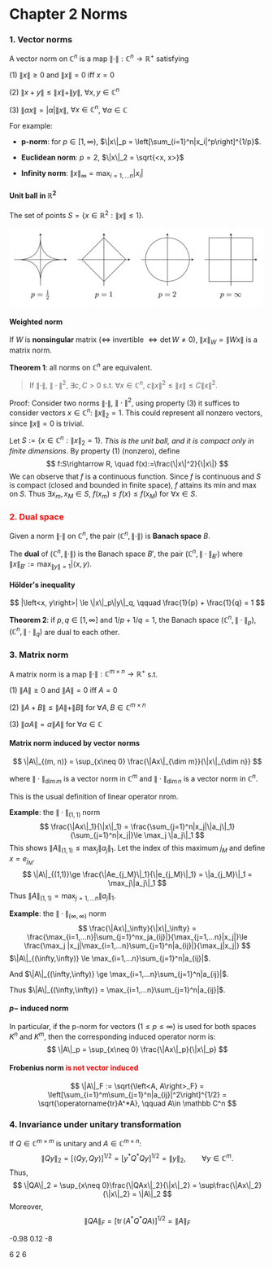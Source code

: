 # Chapter 2 Norms

### 1. Vector norms

A vector norm on $\mathbb C^n$ is a map $\|\cdot\|: \mathbb C^n \rightarrow \mathbb R^+$ satisfying

(1) $\|x\| \ge 0$ and $\|x\| = 0$ iff $x=0$

(2) $\|x+y\|\le \|x\| + \|y\|$, $\forall x, y\in \mathbb C^n$

(3) $\|\alpha x\| = |\alpha|\|x\|$,  $\forall x\in \mathbb C^n$, $\forall \alpha\in \mathbb C$

For example:

- **p-norm**: for $p\in[1, \infty)$, $\|x\|_p = \left[\sum_{i=1}^n|x_i|^p\right]^{1/p}$.

- **Euclidean norm**: $p=2$, $\|x\|_2 = \sqrt{<x, x>}$
- **Infinity norm**: $\|x\|_\infty = \max_{i=1, ...n}|x_i|$

#### Unit ball in $\mathbb R^2$

The set of points $S=\{x\in\mathbb R^2: \|x\|\le 1\}$.

<img src='c2_unit_ball.png' width=500>

#### Weighted norm

If $W$ is **nonsingular** matrix ($\Leftrightarrow$ invertible $\Leftrightarrow \det W\neq0$), $\|x\|_W = \|Wx\|$ is a matrix norm.

**Theorem 1**: all norms on $\mathbb C^n$ are equivalent.

> If $\|\cdot\|$, $\|\cdot\|^2$, $\exists c, C>0$ s.t. $\forall x\in\mathbb C^n$, $c\|x\|^2 \le \|x\| \le C\|x\|^2$.

Proof: Consider two norms $\|\cdot\|$, $\|\cdot\|^2$, using property (3) it suffices to consider vectors $x\in \mathbb C^n$: $\|x\|_2=1$. This could represent all nonzero vectors, since $\|x\|=0$ is trivial.

Let $S:= \{x\in\mathbb C^n: \|x\|_2=1\}$. *This is the unit ball, and it is compact only in finite dimensions*. By property (1) (nonzero), define
$$
f:S\rightarrow R, \quad f(x):=\frac{\|x\|^2}{\|x\|}
$$
We can observe that $f$ is a continuous function. Since $f$ is continuous and $S$ is compact (closed and bounded in finite space), $f$ attains its min and max on $S$. Thus $\exists x_m, x_M\in S$, $f(x_m)\le f(x)\le f(x_M)$ for $\forall x\in S$.



### <span style='color:red'>2. Dual space</span>

Given a norm $\|\cdot\|$ on $\mathbb C^n$, the pair $(\mathbb C^n, \|\cdot\|)$ is **Banach space** $B$.

The **dual** of $(\mathbb C^n, \|\cdot\|)$ is the Banach space $B'$, the pair $(\mathbb C^n, \|\cdot\|_{B'})$ where $\|x\|_{B'}:=\max_{\|y\|=1}|\left<x, y\right>$.

#### Hölder's inequality

$$
|\left<x, y\right>| \le \|x\|_p\|y\|_q, \qquad \frac{1}{p} + \frac{1}{q} = 1
$$

**Theorem 2**: if $p, q\in[1, \infty]$ and $1/p+1/q = 1$, the Banach space $(\mathbb C^n, \|\cdot\|_p)$, $(\mathbb C^n, \|\cdot\|_q)$ are dual to each other.



### 3. Matrix norm

A matrix norm is a map $\|\cdot\|:\mathbb C^{m\times n}\rightarrow \mathbb R^+$ s.t.

(1) $\|A\|\ge 0$ and $\|A\| = 0$ iff $A=0$

(2) $\|A+B\| \le \|A\| + \|B\|$ for $\forall A, B\in \mathbb C^{m\times n}$

(3) $\|\alpha A\| = \alpha\|A\|$ for $\forall \alpha\in\mathbb C$

#### Matrix norm induced by vector norms

$$
\|A\|_{(m, n)} = \sup_{x\neq 0} \frac{\|Ax\|_{\dim m}}{\|x\|_{\dim n}}
$$

where $\|\cdot\|_{\dim m}$ is a vector norm in $\mathbb C^m$ and $\|\cdot\|_{\dim n}$ is a vector norm in $\mathbb C^n$.

This is the usual definition of linear operator nrom.

**Example**: the $\|\cdot\|_{(1,1)}$ norm
$$
\frac{\|Ax\|_1}{\|x\|_1} = \frac{\sum_{j=1}^n|x_j|\|a_j\|_1}{\sum_{j=1}^n|x_j|}\le \max_j \|a_j\|_1
$$
This shows $\|A\|_{(1,1)}\le\max_j\|a_j\|_1$. Let the index of this maximum $j_M$ and define $x=e_{j_M}$.
$$
\|A\|_{(1,1)}\ge \frac{\|Ae_{j_M}\|_1}{\|e_{j_M}\|_1} = \|a_{j_M}\|_1 = \max_j\|a_j\|_1
$$
Thus $\|A\|_{(1,1)} = \max_{j=1,...n}\|a_j\|_1$.

**Example**: the $\|\cdot\|_{(\infty,\infty)}$ norm
$$
\frac{\|Ax\|_\infty}{\|x\|_\infty} = \frac{\max_{i=1,...n}|\sum_{j=1}^nx_ja_{ij}|}{\max_{j=1,...n}|x_j|}\le \frac{\max_j |x_j|\max_{i=1,...n}\sum_{j=1}^n|a_{ij}|}{\max_j|x_j|}
$$
$\|A\|_{(\infty,\infty)} \le \max_{i=1,...n}\sum_{j=1}^n|a_{ij}|$.

And $\|A\|_{(\infty,\infty)} \ge \max_{i=1,...n}\sum_{j=1}^n|a_{ij}|$.

Thus $\|A\|_{(\infty,\infty)} = \max_{i=1,...n}\sum_{j=1}^n|a_{ij}|$.

#### $p-$ induced norm

In particular, if the p-norm for vectors $(1 ≤ p ≤ ∞)$ is used for both spaces $K^n$ and $K^m$, then the corresponding induced operator norm is:
$$
\|A\|_p = \sup_{x\neq 0} \frac{\|Ax\|_p}{\|x\|_p}
$$

#### Frobenius norm <span style='color:red'> is not vector induced</span>

$$
\|A\|_F := \sqrt{\left<A, A\right>_F} = \left[\sum_{i=1}^m\sum_{j=1}^n|a_{ij}|^2\right]^{1/2} = \sqrt{\operatorname{tr}A^*A}, \qquad A\in \mathbb C^n
$$



### 4. Invariance under unitary transformation

If $Q\in \mathbb C^{m\times m}$ is unitary and $A\in \mathbb C^{m\times n}$:
$$
\|Qy\|_2 = [\left<Qy,Qy \right>]^{1/2} = [y^*Q^*Qy]^{1/2} = \|y\|_2,\qquad\forall y\in \mathbb C^m.
$$
Thus, 
$$
\|QA\|_2 = \sup_{x\neq 0}\frac{\|QAx\|_2}{\|x\|_2} = \sup\frac{\|Ax\|_2}{\|x\|_2} = \|A\|_2
$$
Moreover, 
$$
\|QA\|_F = \left[\operatorname{tr}(A^*Q^*QA)\right]^{1/2} = \|A\|_F
$$







-0.98 0.12 -8



6 2 6